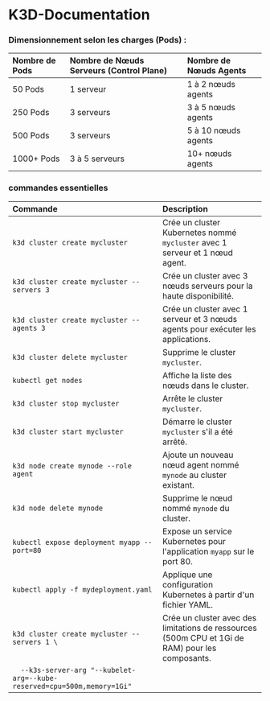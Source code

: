 # K3D-Documentation

### Dimensionnement selon les charges (Pods) :

| Nombre de Pods   | Nombre de Nœuds Serveurs (Control Plane)   | Nombre de Nœuds Agents   |
|:-----------------|:-------------------------------------------|:-------------------------|
| 50 Pods          | 1 serveur                                  | 1 à 2 nœuds agents       |
| 250 Pods         | 3 serveurs                                 | 3 à 5 nœuds agents       |
| 500 Pods         | 3 serveurs                                 | 5 à 10 nœuds agents      |
| 1000+ Pods       | 3 à 5 serveurs                             | 10+ nœuds agents         |

### commandes essentielles

| Commande                                      | Description                                                                                       |
|:----------------------------------------------|:--------------------------------------------------------------------------------------------------|
| `k3d cluster create mycluster`                | Crée un cluster Kubernetes nommé `mycluster` avec 1 serveur et 1 nœud agent.                       |
| `k3d cluster create mycluster --servers 3`    | Crée un cluster avec 3 nœuds serveurs pour la haute disponibilité.                                 |
| `k3d cluster create mycluster --agents 3`     | Crée un cluster avec 1 serveur et 3 nœuds agents pour exécuter les applications.                   |
| `k3d cluster delete mycluster`                | Supprime le cluster `mycluster`.                                                                   |
| `kubectl get nodes`                           | Affiche la liste des nœuds dans le cluster.                                                        |
| `k3d cluster stop mycluster`                  | Arrête le cluster `mycluster`.                                                                     |
| `k3d cluster start mycluster`                 | Démarre le cluster `mycluster` s'il a été arrêté.                                                  |
| `k3d node create mynode --role agent`         | Ajoute un nouveau nœud agent nommé `mynode` au cluster existant.                                   |
| `k3d node delete mynode`                      | Supprime le nœud nommé `mynode` du cluster.                                                        |
| `kubectl expose deployment myapp --port=80`   | Expose un service Kubernetes pour l'application `myapp` sur le port 80.                            |
| `kubectl apply -f mydeployment.yaml`          | Applique une configuration Kubernetes à partir d'un fichier YAML.                                  |
| `k3d cluster create mycluster --servers 1 \`  | Crée un cluster avec des limitations de ressources (500m CPU et 1Gi de RAM) pour les composants.    |
| `  --k3s-server-arg "--kubelet-arg=--kube-reserved=cpu=500m,memory=1Gi"` |
